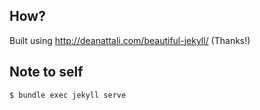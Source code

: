 ## How?

Built using http://deanattali.com/beautiful-jekyll/ (Thanks!)

## Note to self

```
$ bundle exec jekyll serve
```



